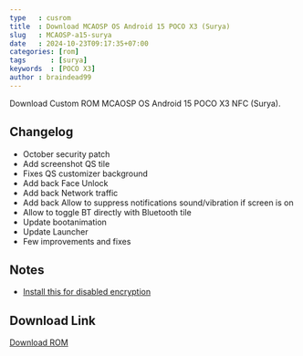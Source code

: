 ```yaml
---
type   : cusrom
title  : Download MCAOSP OS Android 15 POCO X3 (Surya)
slug   : MCAOSP-a15-surya
date   : 2024-10-23T09:17:35+07:00
categories: [rom]
tags      : [surya]
keywords  : [POCO X3]
author : braindead99
---
```


Download Custom ROM MCAOSP OS Android 15 POCO X3 NFC (Surya).


## Changelog
- October security patch
- Add screenshot QS tile
- Fixes QS customizer background
- Add back Face Unlock
- Add back Network traffic
- Add back Allow to suppress notifications sound/vibration if screen is on
- Allow to toggle BT directly with Bluetooth tile
- Update bootanimation
- Update Launcher
- Few improvements and fixes

## Notes
- [Install this for disabled encryption](https://devuploads.com/1qccr05mw20a)



## Download Link
[Download ROM](https://devuploads.com/47fjtjm9pf7c)




